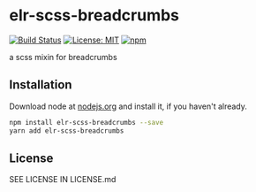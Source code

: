 # elr-scss-breadcrumbs

[![Build Status](https://travis-ci.com/Beth3346/elr-scss-breadcrumbs.svg?branch=master)](https://travis-ci.com/Beth3346/elr-scss-breadcrumbs)
[![License: MIT](https://img.shields.io/badge/License-MIT-yellow.svg)](https://opensource.org/licenses/MIT)
[![npm](https://img.shields.io/npm/dm/elr-scss-breadcrumbs.svg?style=flat)]()

a scss mixin for breadcrumbs

## Installation

Download node at [nodejs.org](http://nodejs.org) and install it, if you haven't already.

```sh
npm install elr-scss-breadcrumbs --save
yarn add elr-scss-breadcrumbs
```

## License

SEE LICENSE IN LICENSE.md
